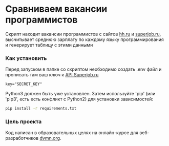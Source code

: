 # Сравниваем вакансии программистов

Скрипт находит вакансии программистов с сайтов [hh.ru](https://hh.ru/) и [superjob.ru](https://www.superjob.ru/), высчитывает среднюю зарплату по каждому языку программирования и генерирует таблицу с этими данными

### Как установить

Перед запуском в папке со скриптом необходимо создать .env файл и прописать там ваш ключ к [API Superjob.ru](https://api.superjob.ru/)

```.env
key="SECRET_KEY"
```

Python3 должен быть уже установлен.
Затем используйте 'pip' (или 'pip3', есть есть конфликт с Python2) для установки зависимостей:

```bash
pip install -r requirements.txt
```

### Цель проекта

Код написан в образовательных целях на онлайн-курсе для веб-разработчиков [dvmn.org](https://dvmn.org/).
